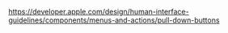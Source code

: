 https://developer.apple.com/design/human-interface-guidelines/components/menus-and-actions/pull-down-buttons